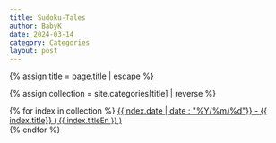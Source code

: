 ```yaml
---
title: Sudoku-Tales
author: BabyK
date: 2024-03-14
category: Categories
layout: post
---
```



{% assign title = page.title | escape %}

{% assign collection = site.categories[title] | reverse %}


<section>
{% for index in collection %}
        <a href="{{site.baseurl}}{{index.url}}" name="{{ index.title}}">{{index.date | date : "%Y/%m/%d"}} - {{ index.title}}
        <span style="font-size:small" >( {{ index.titleEn }} )</span></a> <br>
{% endfor %}
</section>